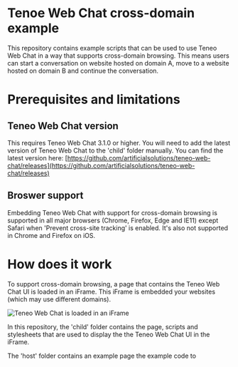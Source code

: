 # Tenoe Web Chat cross-domain example
This repository contains example scripts that can be used to use Teneo Web Chat in a way that supports cross-domain browsing. This means users can start a conversation on website hosted on domain A, move to a website hosted on domain B and continue the conversation.

# Prerequisites and limitations
## Teneo Web Chat version
This requires Teneo Web Chat 3.1.0 or higher. You will need to add the latest version of Teneo Web Chat to the 'child' folder manually. You can find the latest version here: [https://github.com/artificialsolutions/teneo-web-chat/releases](https://github.com/artificialsolutions/teneo-web-chat/releases)

## Broswer support
Embedding Teneo Web Chat with support for cross-domain browsing is supported in all major browsers (Chrome, Firefox, Edge and IE11) except Safari when 'Prevent cross-site tracking' is enabled. It's also not supported in Chrome and Firefox on iOS. 

# How does it work
To support cross-domain browsing, a page that contains the Teneo Web Chat UI is loaded in an iFrame. This iFrame is embedded your websites (which may use different domains).

![Teneo Web Chat is loaded in an iFrame](host_child.png&s=200)

In this repository, the 'child' folder contains the page, scripts and stylesheets that are used to display the the Teneo Web Chat UI in the iFrame.

The 'host' folder contains an example page the example code to